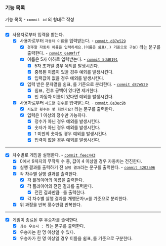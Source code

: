 ### 기능 목록

기능 목록 - `commit id` 의 형태로 작성

---

- [x] 사용자로부터 입력을 받는다.
  - [x] 사용자로부터 `자동차 이름`을 입력받는다. - [`commit d87e529`](https://github.com/ho991217/javascript-racingcar-6/commit/d87e529f826a88fe1423edb30b4d18715bd0621d)
    - [x] `경주할 자동차 이름을 입력하세요.(이름은 쉼표(,) 기준으로 구분)` 라는 문구를 출력한다. - [`commit 6a09f7f`](https://github.com/woowacourse-precourse/javascript-racingcar-6/commit/6a09f7ff8b83c1b89be5c98529bbea7122cf9116)
    - [x] 이름은 5자 이하로 입력받는다. - [`commit 5dd0191`](https://github.com/ho991217/javascript-racingcar-6/commit/5dd01916d72931d7c2fd48b6d148adc85b1ed6b6)
      - [x] 5자 초과일 경우 예외를 발생시킨다.
      - [x] 중복된 이름이 있을 경우 예외를 발생시킨다.
      - [x] 입력값이 없을 경우 예외를 발생시킨다.
    - [x] 입력 받은 문자열을 쉼표`,`를 기준으로 분리한다. - [`commit d87e529`](https://github.com/ho991217/javascript-racingcar-6/commit/d87e529f826a88fe1423edb30b4d18715bd0621d)
      - [x] 쉼표`,` 전후 공백이 있다면 제거한다.
      - [x] 빈 자동차 이름이 있다면 예외를 발생시킨다.
  - [x] 사용자로부터 `시도할 횟수`를 입력받는다. - [`commit 0e3ec9b`](https://github.com/ho991217/javascript-racingcar-6/commit/0e3ec9bd70d2bdba2322571471045d1f41c84c78)
    - [x] `시도할 횟수는 몇 회인가요?` 라는 문구를 출력한다.
    - [x] 입력은 1 이상의 정수만 가능하다.
      - [x] 정수가 아닌 경우 예외를 발생시킨다.
      - [x] 숫자가 아닌 경우 예외를 발생시킨다.
      - [x] 1 미만의 숫자일 경우 예외를 발생시킨다.
      - [x] 입력이 없을 경우 예외를 발생시킨다.

---

- [x] 차수별로 게임을 실행한다. - [`commit feec443`](https://github.com/ho991217/javascript-racingcar-6/commit/feec4434fbe67e4fc16fd25d9d3d7e71461cd8db)
  - [x] 0에서 9까지의 무작위 수 중, 값이 4 이상일 경우 자동차는 전진한다.
  - [x] 실행 결과를 출력하기 전 `실행 결과`라는 문구를 출력한다. - [`commit 4202a96`](https://github.com/ho991217/javascript-racingcar-6/commit/4202a96f59916d78ab386af37fe740e5e103f8db)
  - [x] 각 차수별 실행 결과를 출력한다.
    - [x] 각 플레이어의 이름을 출력한다.
    - [x] 각 플레이어의 전진 결과를 출력한다.
      - [x] 전진 결과만큼 `-`를 출력한다.
    - [x] 각 차수별 실행 결과를 개행문자`\n`를 기준으로 분리한다.
  - [x] 위 과정을 반복 횟수만큼 반복한다.

---

- [x] 게임이 종료된 후 우승자를 출력한다.
  - [x] `최종 우승자 : `라는 문구를 출력한다.
  - [x] 우승자는 한 명 이상일 수 있다.
  - [x] 우승자가 한 명 이상일 경우 이름을 쉼표`,`를 기준으로 구분한다.
